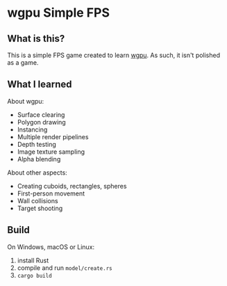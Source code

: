 # wgpu Simple FPS

## What is this?

This is a simple FPS game created to learn [wgpu](https://github.com/gfx-rs/wgpu).
As such, it isn't polished as a game.

## What I learned

About wgpu:

- Surface clearing
- Polygon drawing
- Instancing
- Multiple render pipelines
- Depth testing
- Image texture sampling
- Alpha blending

About other aspects:

- Creating cuboids, rectangles, spheres
- First-person movement
- Wall collisions
- Target shooting

## Build

On Windows, macOS or Linux:

1. install Rust
2. compile and run `model/create.rs`
3. `cargo build`
